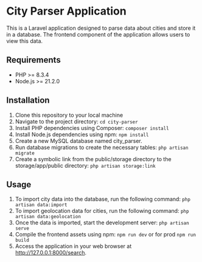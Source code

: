 # City Parser Application

This is a Laravel application designed to parse data about cities and store it in a database. The frontend component of the application allows users to view this data.

## Requirements

- PHP >= 8.3.4
- Node.js >= 21.2.0

## Installation

1. Clone this repository to your local machine
2. Navigate to the project directory: `cd city-parser`
3. Install PHP dependencies using Composer: `composer install`
4. Install Node.js dependencies using npm: `npm install`
5. Create a new MySQL database named city_parser.
6. Run database migrations to create the necessary tables: `php artisan migrate`
7. Create a symbolic link from the public/storage directory to the storage/app/public directory: `php artisan storage:link`


## Usage

1. To import city data into the database, run the following command: `php artisan data:import`
2. To import geolocation data for cities, run the following command: `php artisan data:geolocation`
3. Once the data is imported, start the development server: `php artisan serve`
4. Compile the frontend assets using npm: `npm run dev` or for prod `npm run build` 
5. Access the application in your web browser at http://127.0.0.1:8000/search.
